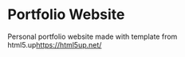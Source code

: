 # Portfolio Website

Personal portfolio website made with template from html5.up<https://html5up.net/>

